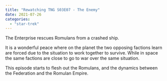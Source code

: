 ```yaml
---
title: "Rewatching TNG S03E07 - The Enemy"
date: 2021-07-26
categories:
  - "star-trek"
---
```


The Enterprise rescues Romulans from a crashed ship.

It is a wonderful peace where on the planet the two opposing factions learn are forced due to the situation to work together to survive. While in space the same factions are close to go to war over the same situation.

This episode starts to flesh out the Romulans, and the dynamics between the Federation and the Romulan Empire.
